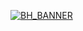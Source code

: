 <a href="https://bisecthosting.com/PixelDream" target="_blank">![BH_BANNER](https://www.bisecthosting.com/images/CF/Exploria/BH_EX_PROMO.webp)</a>
